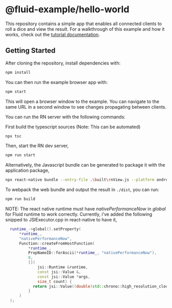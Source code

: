 # @fluid-example/hello-world

This repository contains a simple app that enables all connected clients to roll a dice and view the result.
For a walkthrough of this example and how it works, check out the [tutorial documentation](https://aka.ms/fluid/tutorial).

## Getting Started

After cloning the repository, install dependencies with:

```bash
npm install
```

You can then run the example browser app with:

```bash
npm start
```

This will open a browser window to the example.  You can navigate to the same URL in a second window to see changes propagating between clients.

You can run the RN server with the following commands:

First build the typescript sources (Note: This can be automated)

```bash
npx tsc
```

Then, start the RN dev server,

```bash
npm run start
```

Alternatively, the Javascript bundle can be generated to package it with the application package,

```bash
npx react-native bundle --entry-file .\built\rnView.js --platform android --bundle-output index.android.bundle
```

To webpack the web bundle and output the result in `./dist`, you can run:

```bash
npm run build
```

NOTE: The react native runtime must have _nativePerformanceNow_ in _global_ for Fluid runtime to work correctly. Currently, i've added the following snipped to JSIExecutor.cpp in react-native to have it,

```cpp
  runtime_->global().setProperty(
      *runtime_,
      "nativePerformanceNow",
      Function::createFromHostFunction(
          *runtime_,
          PropNameID::forAscii(*runtime_, "nativePerformanceNow"),
          0,
          [](
              jsi::Runtime &runtime,
              const jsi::Value &,
              const jsi::Value *args,
              size_t count) {
            return jsi::Value((double)std::chrono::high_resolution_clock::now().time_since_epoch().count());
          }
      )
  );
```